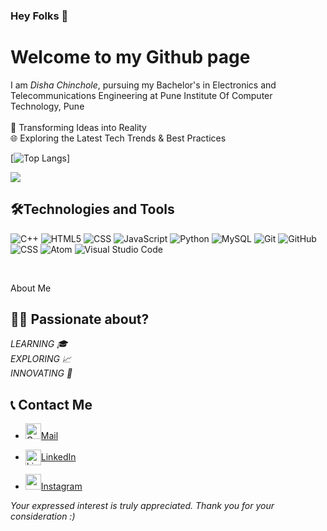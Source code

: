 ### Hey Folks 👋
# Welcome to my Github page


I am *Disha Chinchole*, pursuing my Bachelor's in Electronics and Telecommunications Engineering at Pune Institute Of Computer Technology, Pune <br/>
<br/>
🌟 Transforming Ideas into Reality  <br/>
🌐 Exploring the Latest Tech Trends & Best Practices


[![Top Langs](https://github-readme-stats.vercel.app/api/top-langs/?username=Disha-3503&layout=compact&theme=aura)]


<img align="center" src="https://github-readme-streak-stats.herokuapp.com?user=Disha-3503&theme=highcontrast"/>
 


<br/>


##  🛠Technologies and Tools
<!-- <div align="center">  -->

  ![C++](https://img.shields.io/badge/C%2B%2B-00599C?style=for-the-badge&logo=c%2B%2B&logoColor=white)
![HTML5](https://img.shields.io/badge/HTML5-E34F26?style=for-the-badge&logo=html5&logoColor=white)
  ![CSS](https://img.shields.io/badge/CSS3-1572B6?style=for-the-badge&logo=css3&logoColor=white)
![JavaScript](https://img.shields.io/badge/JavaScript-323330?style=for-the-badge&logo=javascript&logoColor=F7DF1E)
   ![Python](https://img.shields.io/badge/Python-3776AB?style=for-the-badge&logo=python&logoColor=white)
  ![MySQL](https://img.shields.io/badge/MySQL-00000F?style=for-the-badge&logo=mysql&logoColor=white)
  ![Git](https://img.shields.io/badge/Git-F05032?style=for-the-badge&logo=git&logoColor=white)
  ![GitHub](https://img.shields.io/badge/GitHub-100000?style=for-the-badge&logo=github&logoColor=white)
  ![CSS](https://img.shields.io/badge/CSS3-1572B6?style=for-the-badge&logo=css3&logoColor=white)
    ![Atom](https://img.shields.io/badge/Atom-66595C?style=for-the-badge&logo=Atom&logoColor=white)
  ![Visual Studio Code](https://img.shields.io/badge/Visual_Studio_Code-0078D4?style=for-the-badge&logo=visual%20studio%20code&logoColor=white)

  
 
 <br/>
<!-- </div> -->

About Me


## 👩‍💻 Passionate about?
*LEARNING 🎓<br>EXPLORING 📈<br>INNOVATING 🚀*



## 📞 Contact Me
- <a href="https://mail.google.com/mail/u/0/?fs=1&tf=cm&source=mailto&to=chincholedisha@gmail.com" title="Email"><img src="https://github.com/get-icon/geticon/blob/master/icons/google-gmail.svg" alt = "Gmail" width="25px" height="25px">Mail</a>
- <a href="https://www.linkedin.com/in/dishachinchole/" target="blank"><img align="center" src="https://raw.githubusercontent.com/rahuldkjain/github-profile-readme-generator/master/src/images/icons/Social/linked-in-alt.svg" alt="LinkedIn" height="25px" width="25px" />LinkedIn</a>

-  <a href="https://www.instagram.com/disha_chinchole/" title="Instagram"><img src="https://github.com/get-icon/geticon/blob/master/icons/instagram-icon.svg" width="25px" height="25px">Instagram</a>

*Your expressed interest is truly appreciated. Thank you for your consideration :)*

<!--
**Disha-3503/Disha-3503** is a ✨ _special_ ✨ repository because its `README.md` (this file) appears on your GitHub profile.

Here are some ideas to get you started:

- 🔭 I’m currently working on ...
- 🌱 I’m currently learning ...
- 👯 I’m looking to collaborate on ...
- 🤔 I’m looking for help with ...
- 💬 Ask me about ...
- 📫 How to reach me: ...
- 😄 Pronouns: ...
- ⚡ Fun fact: ...
-->
